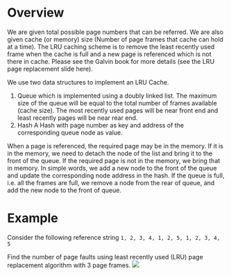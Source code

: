 # Overview
We are given total possible page numbers that can be referred.
We are also given cache (or memory) size (Number of page frames that cache can hold at a time).
The LRU caching scheme is to remove the least recently used frame when the cache is full and a new page is referenced which is not there in cache.
Please see the Galvin book for more details (see the LRU page replacement slide here).

We use two data structures to implement an LRU Cache.
1. Queue
   which is implemented using a doubly linked list. The maximum size of the queue will be equal to the total number of frames available (cache size).
   The most recently used pages will be near front end and least recently pages will be near rear end.
2. Hash
   A Hash with page number as key and address of the corresponding queue node as value.

When a page is referenced, the required page may be in the memory.
If it is in the memory, we need to detach the node of the list and bring it to the front of the queue.
If the required page is not in the memory, we bring that in memory.
In simple words, we add a new node to the front of the queue and update the corresponding node address in the hash.
If the queue is full, i.e. all the frames are full, we remove a node from the rear of queue, and add the new node to the front of queue.

# Example
Consider the following reference string
`1, 2, 3, 4, 1, 2, 5, 1, 2, 3, 4, 5`

Find the number of page faults using least recently used (LRU) page replacement algorithm with 3 page frames.
![](https://www.geeksforgeeks.org/wp-content/uploads/LRU2.png)




